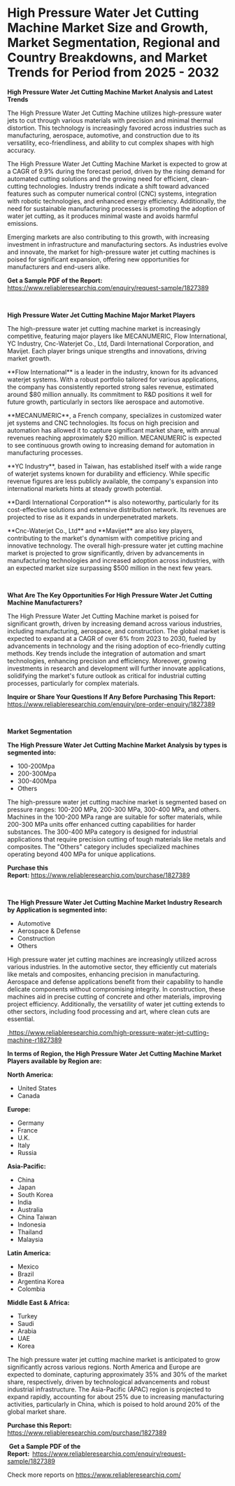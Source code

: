 <p><h1>High Pressure Water Jet Cutting Machine Market Size and Growth, Market Segmentation, Regional and Country Breakdowns, and Market Trends for Period from 2025 -  2032</h1></p><p><strong>High Pressure Water Jet Cutting Machine Market Analysis and Latest Trends</strong></p>
<p><p>The High Pressure Water Jet Cutting Machine utilizes high-pressure water jets to cut through various materials with precision and minimal thermal distortion. This technology is increasingly favored across industries such as manufacturing, aerospace, automotive, and construction due to its versatility, eco-friendliness, and ability to cut complex shapes with high accuracy.</p><p>The High Pressure Water Jet Cutting Machine Market is expected to grow at a CAGR of 9.9% during the forecast period, driven by the rising demand for automated cutting solutions and the growing need for efficient, clean-cutting technologies. Industry trends indicate a shift toward advanced features such as computer numerical control (CNC) systems, integration with robotic technologies, and enhanced energy efficiency. Additionally, the need for sustainable manufacturing processes is promoting the adoption of water jet cutting, as it produces minimal waste and avoids harmful emissions.</p><p>Emerging markets are also contributing to this growth, with increasing investment in infrastructure and manufacturing sectors. As industries evolve and innovate, the market for high-pressure water jet cutting machines is poised for significant expansion, offering new opportunities for manufacturers and end-users alike.</p></p>
<p><strong>Get a Sample PDF of the Report:&nbsp;</strong> <a href="https://www.reliableresearchiq.com/enquiry/request-sample/1827389?utm_campaign=2750&utm_medium=2&utm_source=Github&utm_content=ia&utm_term=22022025&utm_id=high-pressure-water-jet-cutting-machine">https://www.reliableresearchiq.com/enquiry/request-sample/1827389</a></p>
<p>&nbsp;</p>
<p><strong>High Pressure Water Jet Cutting Machine Major Market Players</strong></p>
<p><p>The high-pressure water jet cutting machine market is increasingly competitive, featuring major players like MECANUMERIC, Flow International, YC Industry, Cnc-Waterjet Co., Ltd, Dardi International Corporation, and Mavijet. Each player brings unique strengths and innovations, driving market growth.</p><p>**Flow International** is a leader in the industry, known for its advanced waterjet systems. With a robust portfolio tailored for various applications, the company has consistently reported strong sales revenue, estimated around $80 million annually. Its commitment to R&D positions it well for future growth, particularly in sectors like aerospace and automotive.</p><p>**MECANUMERIC**, a French company, specializes in customized water jet systems and CNC technologies. Its focus on high precision and automation has allowed it to capture significant market share, with annual revenues reaching approximately $20 million. MECANUMERIC is expected to see continuous growth owing to increasing demand for automation in manufacturing processes.</p><p>**YC Industry**, based in Taiwan, has established itself with a wide range of waterjet systems known for durability and efficiency. While specific revenue figures are less publicly available, the company's expansion into international markets hints at steady growth potential.</p><p>**Dardi International Corporation** is also noteworthy, particularly for its cost-effective solutions and extensive distribution network. Its revenues are projected to rise as it expands in underpenetrated markets.</p><p>**Cnc-Waterjet Co., Ltd** and **Mavijet** are also key players, contributing to the market's dynamism with competitive pricing and innovative technology. The overall high-pressure water jet cutting machine market is projected to grow significantly, driven by advancements in manufacturing technologies and increased adoption across industries, with an expected market size surpassing $500 million in the next few years.</p></p>
<p>&nbsp;</p>
<p><strong>What Are The Key Opportunities For High Pressure Water Jet Cutting Machine Manufacturers?</strong></p>
<p><p>The High Pressure Water Jet Cutting Machine market is poised for significant growth, driven by increasing demand across various industries, including manufacturing, aerospace, and construction. The global market is expected to expand at a CAGR of over 6% from 2023 to 2030, fueled by advancements in technology and the rising adoption of eco-friendly cutting methods. Key trends include the integration of automation and smart technologies, enhancing precision and efficiency. Moreover, growing investments in research and development will further innovate applications, solidifying the market's future outlook as critical for industrial cutting processes, particularly for complex materials.</p></p>
<p><strong>Inquire or Share Your Questions If Any Before Purchasing This Report:</strong> <a href="https://www.reliableresearchiq.com/enquiry/pre-order-enquiry/1827389?utm_campaign=2750&utm_medium=2&utm_source=Github&utm_content=ia&utm_term=22022025&utm_id=high-pressure-water-jet-cutting-machine">https://www.reliableresearchiq.com/enquiry/pre-order-enquiry/1827389</a></p>
<p>&nbsp;</p>
<p><strong>Market Segmentation</strong></p>
<p><strong>The High Pressure Water Jet Cutting Machine Market Analysis by types is segmented into:</strong></p>
<p><ul><li>100-200Mpa</li><li>200-300Mpa</li><li>300-400Mpa</li><li>Others</li></ul></p>
<p><p>The high-pressure water jet cutting machine market is segmented based on pressure ranges: 100-200 MPa, 200-300 MPa, 300-400 MPa, and others. Machines in the 100-200 MPa range are suitable for softer materials, while 200-300 MPa units offer enhanced cutting capabilities for harder substances. The 300-400 MPa category is designed for industrial applications that require precision cutting of tough materials like metals and composites. The "Others" category includes specialized machines operating beyond 400 MPa for unique applications.</p></p>
<p><strong>Purchase this Report:&nbsp;</strong><a href="https://www.reliableresearchiq.com/purchase/1827389?utm_campaign=2750&utm_medium=2&utm_source=Github&utm_content=ia&utm_term=22022025&utm_id=high-pressure-water-jet-cutting-machine">https://www.reliableresearchiq.com/purchase/1827389</a></p>
<p>&nbsp;</p>
<p><strong>The High Pressure Water Jet Cutting Machine Market Industry Research by Application is segmented into:</strong></p>
<p><ul><li>Automotive</li><li>Aerospace & Defense</li><li>Construction</li><li>Others</li></ul></p>
<p><p>High pressure water jet cutting machines are increasingly utilized across various industries. In the automotive sector, they efficiently cut materials like metals and composites, enhancing precision in manufacturing. Aerospace and defense applications benefit from their capability to handle delicate components without compromising integrity. In construction, these machines aid in precise cutting of concrete and other materials, improving project efficiency. Additionally, the versatility of water jet cutting extends to other sectors, including food processing and art, where clean cuts are essential.</p></p>
<p><a href="https://www.reliableresearchiq.com/high-pressure-water-jet-cutting-machine-r1827389?utm_campaign=2750&utm_medium=2&utm_source=Github&utm_content=ia&utm_term=22022025&utm_id=high-pressure-water-jet-cutting-machine">&nbsp;https://www.reliableresearchiq.com/high-pressure-water-jet-cutting-machine-r1827389</a></p>
<p><strong>In terms of Region, the High Pressure Water Jet Cutting Machine Market Players available by Region are:</strong></p>
<p>
    <p> <strong> North America: </strong>
        <ul>
            <li>United States</li>
            <li>Canada</li>
        </ul>
        </p> 
    <p> <strong> Europe: </strong>
        <ul>
            <li>Germany</li>
            <li>France</li>
            <li>U.K.</li>
            <li>Italy</li>
            <li>Russia</li>
        </ul>
        </p> 
    <p> <strong> Asia-Pacific: </strong>
        <ul>
            <li>China</li>
            <li>Japan</li>
            <li>South Korea</li>
            <li>India</li>
            <li>Australia</li>
            <li>China Taiwan</li>
            <li>Indonesia</li>
            <li>Thailand</li>
            <li>Malaysia</li>
        </ul>
        </p> 
    <p> <strong> Latin America: </strong>
        <ul>
            <li>Mexico</li>
            <li>Brazil</li>
            <li>Argentina Korea</li>
            <li>Colombia</li>
        </ul>
        </p> 
    <p> <strong> Middle East & Africa: </strong>
        <ul>
            <li>Turkey</li>
            <li>Saudi</li>
            <li>Arabia</li>
            <li>UAE</li>
            <li>Korea</li>
        </ul>
    </p>
    </p>
<p><p>The high pressure water jet cutting machine market is anticipated to grow significantly across various regions. North America and Europe are expected to dominate, capturing approximately 35% and 30% of the market share, respectively, driven by technological advancements and robust industrial infrastructure. The Asia-Pacific (APAC) region is projected to expand rapidly, accounting for about 25% due to increasing manufacturing activities, particularly in China, which is poised to hold around 20% of the global market share.</p></p>
<p><strong>Purchase this Report: </strong><a href="https://www.reliableresearchiq.com/purchase/1827389?utm_campaign=2750&utm_medium=2&utm_source=Github&utm_content=ia&utm_term=22022025&utm_id=high-pressure-water-jet-cutting-machine">https://www.reliableresearchiq.com/purchase/1827389</a></p>
<p>&nbsp;<strong>Get a Sample PDF of the Report:&nbsp;&nbsp;</strong><a href="https://www.reliableresearchiq.com/enquiry/request-sample/1827389?utm_campaign=2750&utm_medium=2&utm_source=Github&utm_content=ia&utm_term=22022025&utm_id=high-pressure-water-jet-cutting-machine">https://www.reliableresearchiq.com/enquiry/request-sample/1827389</a></p>
<p><strong></strong></p>
<p>Check more reports on <a href="https://www.reliableresearchiq.com/?utm_campaign=2750&utm_medium=2&utm_source=Github&utm_content=ia&utm_term=22022025&utm_id=high-pressure-water-jet-cutting-machine">https://www.reliableresearchiq.com/</a></p>